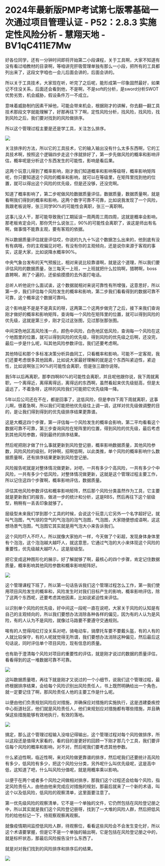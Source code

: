 # 2024年最新版PMP考试第七版零基础一次通过项目管理认证 - P52：2.8.3 实施定性风险分析 - 慧翔天地 - BV1qC411E7Mw

好各位同学，还有一分钟时间即将开始第二小段课程，关于工具啊，大家不知道有没有看过咱教材的目录啊，等咱讲完肝吸管理单独有那么一小段，把所有的工具都列出来了，这段文字咱也一会儿后面会讲的，后面会讲的。

所以关于工具技术，大家现在听，听完了之后呢，能形成第一印象固然最好，如果记不住没关系，后面还会看到他，不是啊，不是soft的分析，是sword分析SWOT优势劣势，机会威胁，假设条件万一不成立。

意味着威胁制约因素干掉他，可能会带来机会，根据刚才的讲解，你去翻一翻工具技术那段文字就能理解了，好那再往下了啊，定性风险分析，找风险，找风险，找到风险之后，我们要对找到的风险做排序。

所以这个管理过程主要是还是学工具，关注怎么排序。

![](img/a89614ec5c023e93b55e2be96f4fb72a_1.png)

关注排序的方法，所以它的工具技术，它的输入输出没有什么太多东西啊，它的工具技术啊，按照这个逻辑四步走这个序就排好了，第一步先做风险的概率和影响评估，概率呢是分析这个东西发生的可能性，影响是看后果。

这两个玩意儿得到了概率影响，刚才我们知道概率和影响等级呀，概率影响矩阵呢，你只要知道这个风险的概率和影响，就可以在等级里，在矩阵里找到他的位置，就可以得出这个风险的优先级，但是还没够，还没完啊。

知道了概率影响了，第二步呢做风险数据质量评估，数据质量，数据质量啊，就是看啊我们得到的概率和影响，这两个数字可靠不可靠，比如说我发现了一个风险，我跟老板说呀，张三同学90%的可能性会离职，张三一离职啊。

这事儿没人干，那可能导致我们工期延误一周两周三周四周，这就是概率会影响，那老板肯定会问，那你凭什么说张三，90%的可能性会离职了，诶这是师出有名啊，做事情不能靠主观，要有客观的依据。

所以数据质量评估就是评估哎，你说的九九十%这个数据怎么出来的，他到底有没有有病哦，你的主观偏见对吧，有没有你的主观倾向，还是说你来源于客观的事实，这是大家，比如说降水概率90%。

中央气象台发布的天气预报比，相对来说比较靠谱啊，就是这个道理，所以我们要评估风险的数据质量，张三每天一上班，一上班就把什么拉钩啊，猎聘啊，boss直聘啊，刷了个遍的，还偷偷摸摸的去外面打电话。

总听人听他说什么面试诶，这个数据就相对来说可靠性有所增强，这意思好，所以第一步，我们评估每个风险发生的概率和影响，第二步我们看看得到的数据可靠不可靠，这个概率这个数据可靠吗。

这个影响是不是是不是真实的呀，这两第二个这两步做完了之后，接下来我们查询刚才做好的概率和影响矩阵，查询每一个风险在矩阵里的位置，就可以得到风险的优先级，这就是第三步，刚才见过这张图，见过那张那张图。

中间深色地区高风险浅一点，颜色中风险，白色地区低风险，查询每一个风险在这个地图里的位置，就可以得到风险的优先级，得到风险的优先级之后啊，还没完，最后一步是什么呢，叫其他风险参数评估，我们还要考虑啊。

其他特征和那个多标准决策分析异曲同工，只看概率和影响，可能不一定客观，我们还要考虑很多其他因素，比如说大家最好理解的就是这个东西叫紧迫性，紧迫性，比如说啊张三90%的可能性会离职，但是张三跟你说呀。

我5年以后再离职，那李四啊80%的可能性会离职，并且呢他跟你说，我下周就离职，一个离得近，离得离得远，离得远的东西啊，虽然看起来优先级挺高，但是太遥远了，不着急呀，这样的风险我们可能把它优先级降一降。

5年以后公司还在不在，都是回事了，这低风险，但是李四下周下周就离职，这事儿啊，很着急啊，所以我们可能把他优先级往上调一调，这样对优先级做调整的目的，是让我们得到得到的优先级排序结果更靠谱。

这是大概这四个步骤，第一评估每一个风险发生的概率会影响，第二平均看看这个数据可靠不可靠，第三步查询风险在矩阵里的位置，得到风险的优先级，最后考虑到其他风险参数，得到最终的排序结果。

然后呢把刚才做了什么事就更新到风险登记册，概率影响数据质量，其他风险参数，风险风险的级别，时钟啊，招啊低啊，以此类推，单个风险的概率影响什么数据质量啊，还有排序结果更新到风险登记册。

风险报告呢就是对整体情况做更新，对吧，一共有多少个高风险，一共有多少个中风险，一共有多少个低风险，对整体情况做更新，这就是这个管理过程主要工作，所以记住这四个步骤啊，概率影响评估，数据质量。

评估其他风险参数评估和概率影响矩阵，然后那个风险分类虽然作为工具，它主要就是更新我们的报告，做进一步的统计和分析，这是RBS，然后再往下这个层级型，稍稍有一丢丢印象就够了。

层级型未来我们学到那个工具的时候，会说这个玩意儿它另外一个名字超好记，就叫气泡图，气气球的空气的气泡泡的泡气泡图，气泡图，大家随便想成语啊，这这想场景气泡图，气泡图它其实就是用气泡大小来告诉我们。

这个风险吓人不吓人，所以就像大家拍片一样，今天做了个彩超，发现身体身体里有个泡泡，这个泡泡越大越吓人，就这意思，它通过气泡的大小来体现这个风险的重要性，优先级越大越吓人，这是层级型。

把它变成这种图形化的展示，好了解就够了啊，最核心的四个步骤，肯定记住数据质量，概率影响其他风险参数和概率影响矩阵好。



![](img/a89614ec5c023e93b55e2be96f4fb72a_3.png)

这个管理课程下班了，所以第一句话告诉我们这个管理过程怎么工作，第一我们使用项目风险发生的概率和，风险发生时对我们目标产生的影响，概率影响评估，除了这两个东西呢，还要考虑其他因素，比如说紧迫性来评估。

以识别单个风险的优先级，好中间这一段呢一直在说吧，大家关于风险的认知是有自己的主观倾向的，所以我们要想办法消除各种各样的偏见，因为有的人认为是风险，有的人认为不是风险，就像过马路要不要遵守交通规则。

唉有的人觉得闯红灯没关系对吧，骑电动车，骑摩托车要不要戴头盔，有的人有的人就比较保守，有的人呢就觉得无所谓，我们要想办法消除这种偏见，然后最后这句话说，同时评估单个项目风险，现有信息的质量。

也有助于澄清每个风险对项目的重要性的评估，就是刚才说过的数据的质量评估，看看得到的这一堆数据可靠不可靠。



![](img/a89614ec5c023e93b55e2be96f4fb72a_5.png)

这叫数据质量嗯，再往下就是刚才又说过的一个小细节，说我们这个管理过程，最终根据排序结果，会给每个风险识别出风险责任人，书上既然明确给出一个角色，就一定要记住了啊，那风险责任人他的主要工作是什么呢。

以便由他们负责规划风险应对措施，并确保应对措施的实施执行，这是违建委疾控中心街道社区，他们就是风险责任人，他们来规划应对措施都有哪些措施，并且确保这些措施能够有效地执行，有效的落地。



![](img/a89614ec5c023e93b55e2be96f4fb72a_7.png)

搞定，那么这个管理过程输入没啥记得输出，这个管理过程对每个风险做排序，所以这段还是值得大家看的，看的目的是更好的回顾一下刚才那几个工具，我们要评估每个风险的概率和影响，对不对，然后呢我们要考虑其他参数。

什么紧迫性啊，临近性啊，来对风险做更靠谱的排序，然后呢我们还要统计高风险有多少，低风险有多少，把这个风险分分类，另外呢什么叫优先级呢，这是高中低，这知道了吧，什么叫风险分值呢，就是用概率乘以影响。

以便于在两个或者多个风险之间做相对排序，那我们这个过程还会给每个风险，指定风险责任人，由他由他来完成应对措施的规划，那最后就来了一个新的术语，叫这个以及低风险，低风险的观察清单，这里面要注意了。

第一优先级风险的观察清单，它不是一个单独的文件，它仍然包括在风险登记册之中，所以其实就是我们这个风险登记册呀，找到了一大堆的风险人群，然后把低风险的给他标记一下，待观察观察再观察。

就像疫情期间监控低风险人群，待观察位，看看这些风险会不会发生变化好，所以这个术语要掌握，但是它不是一个单独的输出啊，它是包括在风险登记册之中的，就是标杆状态，那最后风险报告没什么东西了。

就是对对我们找到的风险排序和排序后的结果。

![](img/a89614ec5c023e93b55e2be96f4fb72a_9.png)